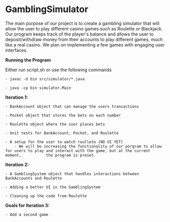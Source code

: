 # GamblingSimulator

The main purpose of our project is to create a gambling simulator that will allow the user to play different casino games such as Roulette or Blackjack. Our program keeps track of the player's balance and allows the user to deposit/withdraw money from their accounts to play different games, much like a real casino. We plan on implementing a few games with engaging user interfaces.

**Running the Program**

Either run script.sh or use the following commands
	
	- javac -d bin src/simulator/*.java
		
	- java -cp bin simulator.Main
	

**Iteration 1:**

	- BankAccount object that can manage the users transactions
	
	- Pocket object that stores the bets on each number
	
	- Roulette object where the user places bets
	
	- Unit tests for BankAccount, Pocket, and Roulette
	
	- A setup for the user to watch roullete (NO UI YET)
		- We will be increasing the functionality of our porgram to allow for users to play and interact with the game, but at the current moment, 		     the program is preset.
	
	
	
	
**Iteration 2:**

	- A GamblingSystem object that handles interactions between BankAccounts and Roulette
	
	- Adding a better UI in the GamblingSystem
	
	- Cleaning up the code from Roulette
	
	
**Goals for Iteration 3:**

	- Add a second game


